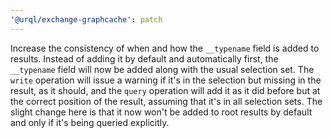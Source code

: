 ```yaml
---
'@urql/exchange-graphcache': patch
---
```


Increase the consistency of when and how the `__typename` field is added to results. Instead of adding it by default and automatically first, the `__typename` field will now be added along with the usual selection set. The `write` operation will issue a warning if it's in the selection but missing in the result, as it should, and the `query` operation will add it as it did before but at the correct position of the result, assuming that it's in all selection sets. The slight change here is that it now won't be added to root results by default and only if it's being queried explicitly.
